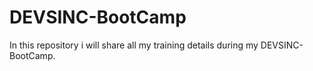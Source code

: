# DEVSINC-BootCamp
In this repository i will share all my training details during my DEVSINC-BootCamp.